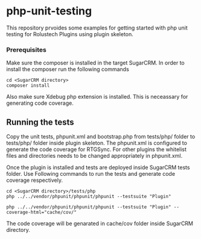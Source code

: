 # php-unit-testing

This repository prvoides some examples for getting started with php unit testing for Rolustech Plugins using plugin skeleton.

### Prerequisites

Make sure the composer is installed in the target SugarCRM. In order to install the composer run the following commands

```
cd <SugarCRM directory>
composer install
```

Also make sure Xdebug php extension is installed. This is neceassary for generating code coverage.

## Running the tests

Copy the unit tests, phpunit.xml and bootstrap.php from tests/php/ folder to tests/php/ folder inside plugin skeleton. The phpunit.xml is configured to generate the code coverage for RTGSync. For other plugins the whitelist files and directories needs to be changed appropriately in phpunit.xml.

Once the plugin is installed and tests are deployed inside SugarCRM tests folder. Use Following commands to run the tests and generate code coverage respectively.



```
cd <SugarCRM directory>/tests/php
php ../../vendor/phpunit/phpunit/phpunit --testsuite "Plugin"

php ../../vendor/phpunit/phpunit/phpunit --testsuite "Plugin" --coverage-html="cache/cov/"
```
The code coverage will be genarated in cache/cov folder inside SugarCRM directory.
